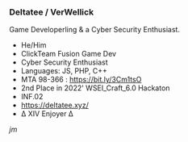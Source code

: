 ### **Deltatee / VerWellick**

Game Developerling & a Cyber Security Enthusiast.

 - He/Him
 - ClickTeam Fusion Game Dev
 - Cyber Security Enthusiast
 - Languages: JS, PHP, C++
 - MTA 98-366 : https://bit.ly/3Cm1tsO
 - 2nd Place in 2022' WSEI_Craft_6.0 Hackaton
 - INF.02
 - https://deltatee.xyz/
 - Δ XIV Enjoyer Δ
 
 _jm_
